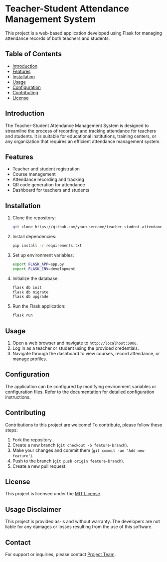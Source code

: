 # Teacher-Student Attendance Management System

This project is a web-based application developed using Flask for managing attendance records of both teachers and students.

## Table of Contents

- [Introduction](#introduction)
- [Features](#features)
- [Installation](#installation)
- [Usage](#usage)
- [Configuration](#configuration)
- [Contributing](#contributing)
- [License](#license)

## Introduction

The Teacher-Student Attendance Management System is designed to streamline the process of recording and tracking attendance for teachers and students. It is suitable for educational institutions, training centers, or any organization that requires an efficient attendance management system.

## Features

- Teacher and student registration
- Course management
- Attendance recording and tracking
- QR code generation for attendance
- Dashboard for teachers and students

## Installation

1. Clone the repository:
   ```bash
   git clone https://github.com/yourusername/teacher-student-attendance.git
   ```

2. Install dependencies:
   ```bash
   pip install -r requirements.txt
   ```

3. Set up environment variables:
   ```bash
   export FLASK_APP=app.py
   export FLASK_ENV=development
   ```

4. Initialize the database:
   ```bash
   flask db init
   flask db migrate
   flask db upgrade
   ```

5. Run the Flask application:
   ```bash
   flask run
   ```

## Usage

1. Open a web browser and navigate to `http://localhost:5000`.
2. Log in as a teacher or student using the provided credentials.
3. Navigate through the dashboard to view courses, record attendance, or manage profiles.

## Configuration

The application can be configured by modifying environment variables or configuration files. Refer to the documentation for detailed configuration instructions.

## Contributing

Contributions to this project are welcome! To contribute, please follow these steps:

1. Fork the repository.
2. Create a new branch (`git checkout -b feature-branch`).
3. Make your changes and commit them (`git commit -am 'Add new feature'`).
4. Push to the branch (`git push origin feature-branch`).
5. Create a new pull request.

## License

This project is licensed under the [MIT License](LICENSE).

## Usage Disclaimer

This project is provided as-is and without warranty. The developers are not liable for any damages or losses resulting from the use of this software.


## Contact

For support or inquiries, please contact [Project Team](mailto:joeltabe3@example.com).
